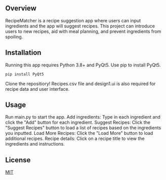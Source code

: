 ## Overview
RecipeMatcher is a recipe suggestion app where users can input ingredients and the app will suggest recipes. This project can introduce users to new recipes, aid with meal planning, and prevent ingredients from spoiling.

## Installation
Running this app requires Python 3.8+ and PyQt5. Use pip to install PyQt5.

`pip install PyQt5`

Clone the repositiory! Recipes.csv file and design1.ui is also required for recipe data and user interface.

## Usage
Run main.py to start the app.
Add ingredients: Type in each ingredient and click the "Add" button for each ingredient.
Suggest Recipes: Click the "Suggest Recipes" button to load a list of recipes based on the ingredients you inputted.
Load More Recipes: Click the "Load More" button to load additional recipes.
Recipe details: Click on a recipe title to view the ingredients and instructions.

## License
[MIT](https://choosealicense.com/licenses/mit/)
